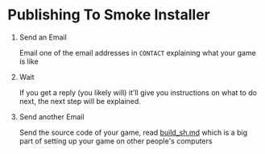 # Publishing To Smoke Installer

1. Send an Email

	Email one of the email addresses in ``CONTACT`` explaining what your game is like

2. Wait

	If you get a reply (you likely will) it'll give you instructions on what to do next, the next step will be explained.

3. Send another Email

	Send the source code of your game, read 
   [build_sh.md](https://github.com/smoke-installer/dev-docs/blob/main/developing/build_sh.md) which is a big part of 
   setting up your game on other people's computers
